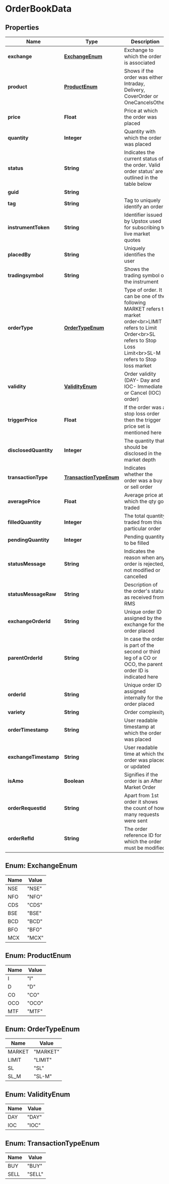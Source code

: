 # OrderBookData

## Properties
Name | Type | Description | Notes
------------ | ------------- | ------------- | -------------
**exchange** | [**ExchangeEnum**](#ExchangeEnum) | Exchange to which the order is associated |  [optional]
**product** | [**ProductEnum**](#ProductEnum) | Shows if the order was either Intraday, Delivery, CoverOrder or OneCancelsOther |  [optional]
**price** | **Float** | Price at which the order was placed |  [optional]
**quantity** | **Integer** | Quantity with which the order was placed |  [optional]
**status** | **String** | Indicates the current status of the order. Valid order status’ are outlined in the table below |  [optional]
**guid** | **String** |  |  [optional]
**tag** | **String** | Tag to uniquely identify an order |  [optional]
**instrumentToken** | **String** | Identifier issued by Upstox used for subscribing to live market quotes |  [optional]
**placedBy** | **String** | Uniquely identifies the user |  [optional]
**tradingsymbol** | **String** | Shows the trading symbol of the instrument |  [optional]
**orderType** | [**OrderTypeEnum**](#OrderTypeEnum) | Type of order. It can be one of the following MARKET refers to market order&lt;br&gt;LIMIT refers to Limit Order&lt;br&gt;SL refers to Stop Loss Limit&lt;br&gt;SL-M refers to Stop loss market |  [optional]
**validity** | [**ValidityEnum**](#ValidityEnum) | Order validity (DAY- Day and IOC- Immediate or Cancel (IOC) order) |  [optional]
**triggerPrice** | **Float** | If the order was a stop loss order then the trigger price set is mentioned here |  [optional]
**disclosedQuantity** | **Integer** | The quantity that should be disclosed in the market depth |  [optional]
**transactionType** | [**TransactionTypeEnum**](#TransactionTypeEnum) | Indicates whether the order was a buy or sell order |  [optional]
**averagePrice** | **Float** | Average price at which the qty got traded |  [optional]
**filledQuantity** | **Integer** | The total quantity traded from this particular order |  [optional]
**pendingQuantity** | **Integer** | Pending quantity to be filled |  [optional]
**statusMessage** | **String** | Indicates the reason when any order is rejected, not modified or cancelled |  [optional]
**statusMessageRaw** | **String** | Description of the order&#x27;s status as received from RMS |  [optional]
**exchangeOrderId** | **String** | Unique order ID assigned by the exchange for the order placed |  [optional]
**parentOrderId** | **String** | In case the order is part of the second or third leg of a CO or OCO, the parent order ID is indicated here |  [optional]
**orderId** | **String** | Unique order ID assigned internally for the order placed |  [optional]
**variety** | **String** | Order complexity |  [optional]
**orderTimestamp** | **String** | User readable timestamp at which the order was placed |  [optional]
**exchangeTimestamp** | **String** | User readable time at which the order was placed or updated |  [optional]
**isAmo** | **Boolean** | Signifies if the order is an After Market Order |  [optional]
**orderRequestId** | **String** | Apart from 1st order it shows the count of how many requests were sent |  [optional]
**orderRefId** | **String** | The order reference ID for which the order must be modified |  [optional]

<a name="ExchangeEnum"></a>
## Enum: ExchangeEnum
Name | Value
---- | -----
NSE | &quot;NSE&quot;
NFO | &quot;NFO&quot;
CDS | &quot;CDS&quot;
BSE | &quot;BSE&quot;
BCD | &quot;BCD&quot;
BFO | &quot;BFO&quot;
MCX | &quot;MCX&quot;

<a name="ProductEnum"></a>
## Enum: ProductEnum
Name | Value
---- | -----
I | &quot;I&quot;
D | &quot;D&quot;
CO | &quot;CO&quot;
OCO | &quot;OCO&quot;
MTF | &quot;MTF&quot;

<a name="OrderTypeEnum"></a>
## Enum: OrderTypeEnum
Name | Value
---- | -----
MARKET | &quot;MARKET&quot;
LIMIT | &quot;LIMIT&quot;
SL | &quot;SL&quot;
SL_M | &quot;SL-M&quot;

<a name="ValidityEnum"></a>
## Enum: ValidityEnum
Name | Value
---- | -----
DAY | &quot;DAY&quot;
IOC | &quot;IOC&quot;

<a name="TransactionTypeEnum"></a>
## Enum: TransactionTypeEnum
Name | Value
---- | -----
BUY | &quot;BUY&quot;
SELL | &quot;SELL&quot;
